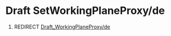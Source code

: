 # Draft SetWorkingPlaneProxy/de
1.  REDIRECT [Draft\_WorkingPlaneProxy/de](Draft_WorkingPlaneProxy/de.md)

